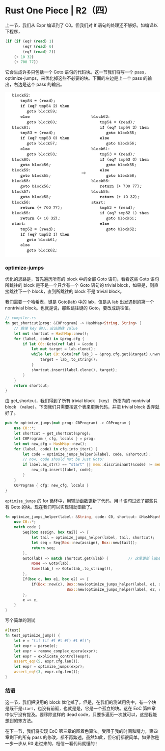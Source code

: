 # Rust One Piece | R2（四）

上一节，我们从 Expr 编译到了 C0。但我们对 If 语句的处理还不够好。如编译以下程序，

```lisp
(if (if (eq? (read) 1)
        (eq? (read) 0)
        (eq? (read) 2))
    (+ 10 32)
    (+ 700 77))
```

它会生成许多只包括一个 Goto 语句的代码块。这一节我们将写一个 pass，optimize-jumps，来优化掉这些不必要的块。下面的左边是上一个 pass 的输出，右边是这个 pass 的输出。

![jump](graphs/optim_jump.png)

### optimize-jumps

优化的思路是，首先遍历所有的 block 中的全部 Goto 语句，看看这些 Goto 语句所跳往的 block 是不是一个只含有一个 Goto 语句的 trivial block，如果是，则直接跳往下一个 block，直到所跳往的 block 不是 trivial block。

我们需要一个哈希表，键是 Goto(lab) 中的 lab，值是从 lab 出发遇到的第一个 nontrivial block。也就是说，那些跳往键的 Goto，要改成跳往值。

```rs
// compiler.rs
fn get_shortcut(prog: &C0Program) -> HashMap<String, String> {
    // 跳往 key 的人，应该跳往 value
    let mut shortcut = HashMap::new();
    for (label, code) in &prog.cfg {
        if let C0::Goto(ref lab) = &code {
            let mut target = lab.clone();
            while let C0::Goto(ref lab_) = &prog.cfg.get(&target).unwrap() {
                target = lab_.to_string();
            }
            shortcut.insert(label.clone(), target);
        } 
    }
    return shortcut;
}
```

由 get_shortcut，我们得到了所有 trivial block （key） 所指向的 nontrivial block （value）。下面我们只需要按这个表来更新代码，并把 trivial block 丢弃就好了。

```rs
pub fn optimize_jumps(mut prog: C0Program) -> C0Program {
    use C0::*;
    let shortcut = get_shortcut(&prog);
    let C0Program { cfg, locals } = prog;
    let mut new_cfg = HashMap::new();
    for (label, code) in cfg.into_iter() {
        let code = optimize_jumps_helper(&label, code, &shortcut);
        // now, code should not be Just Goto!
        if label.as_str() == "start" || mem::discriminant(&code) != mem::discriminant(&Goto(String::new())) {
            new_cfg.insert(label, code);
        }
    }
    C0Program { cfg: new_cfg, locals }
}
```

`optimize_jumps` 的 for 循环中，用辅助函数更新了代码，用 if 语句过滤了那些只有 Goto 的块。现在我们可以实现辅助函数了。

```rs
fn optimize_jumps_helper(label: &String, code: C0, shortcut: &HashMap<String, String>) -> C0 {
    use C0::*;
    match code {
        Seq(box assign, box tail) => {
            let tail = optimize_jumps_helper(label, tail, shortcut);
            let seq = Seq(Box::new(assign), Box::new(tail));
            return seq;
        },
        Goto(lab) => match shortcut.get(&lab) {         // 这里更新 label
            None => Goto(lab),
            Some(lab_) => Goto(lab_.to_string()),
        },
        If(box c, box e1, box e2) => {
            If(Box::new(c), Box::new(optimize_jumps_helper(label, e1, shortcut)),
                            Box::new(optimize_jumps_helper(label, e2, shortcut)))
        },
        e => e,
    }    
}
```

写个简单的测试

```rs
#[test]
fn test_optimize_jump() {
    let e = "(if (if #f #t #f) #t #f)"; 
    let expr = parse(e);
    let expr = remove_complex_opera(expr);
    let expr = explicate_control(expr);
    assert_eq!(5, expr.cfg.len());
    let expr = optimize_jumps(expr);
    assert_eq!(3, expr.cfg.len());
}
```


### 结语

这一节，我们把没用的 block 优化掉了。但是，在我们的测试用例中，有一个块是既不是`start`，也没有前驱，也就是是，它是一个孤立的块。这在 EoC 第四章中似乎没有提及。要移除这样的 dead code，只要多遍历一次就可以，这是我能想到的笨方法。

在下一节，我们将实现 EoC 第三章的图着色算法。受限于我的时间和精力，第四章剩下的所有 pass 的修改，都不再繁述。虽然如此，但它们都很简单。如果你是一步一步从 R0 走过来的，相信一看代码就懂的！

